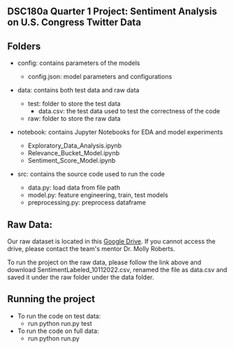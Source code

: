 ## DSC180a Quarter 1 Project: Sentiment Analysis on U.S. Congress Twitter Data

## Folders
* config: contains parameters of the models
  - config.json: model parameters and configurations
* data: contains both test data and raw data
  - test: folder to store the test data
    - data.csv: the test data used to test the correctness of the code
  - raw: folder to store the raw data

* notebook: contains Jupyter Notebooks for EDA and model experiments
  - Exploratory_Data_Analysis.ipynb
  - Relevance_Bucket_Model.ipynb
  - Sentiment_Score_Model.ipynb
* src: contains the source code used to run the code
  - data.py: load data from file path
  - model.py: feature engineering, train, test models
  - preprocessing.py: preprocess dataframe

## Raw Data:
Our raw dataset is located in this [Google Drive](https://drive.google.com/drive/folders/1VSYdGh12UNVNhfxbSeHRdANvHr5xF8Ea?usp=share_link). If you cannot access the drive, please contact the team's mentor Dr. Molly Roberts.

To run the project on the raw data, please follow the link above and download SentimentLabeled_10112022.csv, renamed the file as data.csv and saved it under the raw folder under the data folder.

## Running the project
* To run the code on test data:
  - run python run.py test
* To run the code on full data:
  - run python run.py
